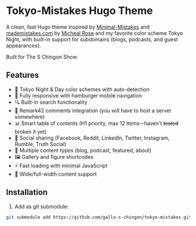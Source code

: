 # Tokyo-Mistakes Hugo Theme

A clean, fast Hugo theme inspired by [Minimal-Mistakes](https://github.com/mmistakes/minimal-mistakes) and [mademistakes.com](https://mademistakes.com/) by [Micheal Rose](https://mademistakes.com/about/) and my favorite color scheme Tokyo Night, with built-in support for subdomains (blogs, podcasts, and guest appearances).

Built for The S Chingon Show.

## Features

- 🌙 Tokyo Night & Day color schemes with auto-detection
- 📱 Fully responsive with hamburger mobile navigation
- 🔍 Built-in search functionality
- 💬 Remark42 comments integration (you will have to host a server somewhere)
- 📊 Smart table of contents (H1 priority, max 12 items--haven't ~~tested~~ broken it yet)
- 🔗 Social sharing (Facebook, Reddit, LinkedIn, Twitter, Instagram, Rumble, Truth Social)
- 📝 Multiple content types (blog, podcast, featured, about)
- 🖼️ Gallery and figure shortcodes
- ⚡ Fast loading with minimal JavaScript
- 🎨 Wide/full-width content support

## Installation

1. Add as git submodule:

```bash
git submodule add https://github.com/gallo-s-chingon/tokyo-mistakes.git themes/tokyo-mistakes
```
